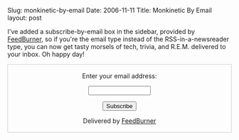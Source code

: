 Slug: monkinetic-by-email
Date: 2006-11-11
Title: Monkinetic By Email
layout: post

I&#39;ve added a subscribe-by-email box in the sidebar, provided by [FeedBurner](feedburnder.com), so if you&#39;re the email type instead of the RSS-in-a-newsreader type, you can now get tasty morsels of tech, trivia, and R.E.M. delivered to your inbox. Oh happy day!

<form action="http://www.feedburner.com/fb/a/emailverify" method="post" onsubmit="window.open(&#39;http://www.feedburner.com&#39;, &#39;popupwindow&#39;, &#39;scrollbars=yes,width=550,height=520&#39;);return true" style="border:1px solid #ccc;padding:3px;text-align:center;" target="popupwindow"><p>Enter your email address:</p><p><input name="email" style="width:140px" type="text" /></p><input name="url" type="hidden" value="http://feeds.feedburner.com/~e?ffid=43298" /><input name="title" type="hidden" value="monkinetic weblog" /><input type="submit" value="Subscribe" /><p>Delivered by <a href="http://www.feedburner.com/" target="_blank">FeedBurner</a></p></form>

